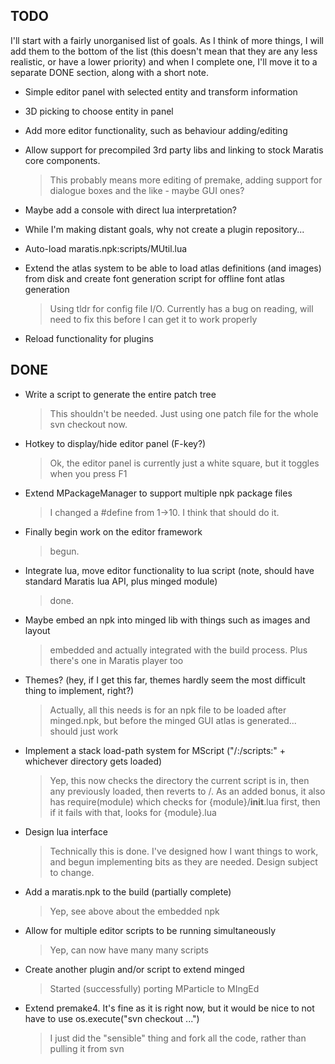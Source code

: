 TODO
----

I'll start with a fairly unorganised list of goals. As I think of more things, I will add them to the bottom of the list (this doesn't mean that they are any less realistic, or have a lower priority) and when I complete one, I'll move it to a separate DONE section, along with a short note.

- Simple editor panel with selected entity and transform information

- 3D picking to choose entity in panel

- Add more editor functionality, such as behaviour adding/editing

- Allow support for precompiled 3rd party libs and linking to stock Maratis core components.

    > This probably means more editing of premake, adding support for dialogue boxes and the like - maybe GUI ones?

- Maybe add a console with direct lua interpretation?

- While I'm making distant goals, why not create a plugin repository...

- Auto-load maratis.npk:scripts/MUtil.lua

- Extend the atlas system to be able to load atlas definitions (and images) from disk and create font generation script for offline font atlas generation

    > Using tldr for config file I/O. Currently has a bug on reading, will need to fix this before I can get it to work properly

- Reload functionality for plugins

DONE
----

- Write a script to generate the entire patch tree

    > This shouldn't be needed. Just using one patch file for the whole svn checkout now.

- Hotkey to display/hide editor panel (F-key?)

    > Ok, the editor panel is currently just a white square, but it toggles when you press F1

- Extend MPackageManager to support multiple npk package files

    > I changed a #define from 1->10. I think that should do it.

- Finally begin work on the editor framework

    > begun.

- Integrate lua, move editor functionality to lua script (note, should have standard Maratis lua API, plus minged module)

    > done.

- Maybe embed an npk into minged lib with things such as images and layout

    > embedded and actually integrated with the build process. Plus there's one in Maratis player too

- Themes? (hey, if I get this far, themes hardly seem the most difficult thing to implement, right?)

    > Actually, all this needs is for an npk file to be loaded after minged.npk, but before the minged GUI atlas is generated... should just work

- Implement a stack load-path system for MScript ("/:/scripts:" + whichever directory gets loaded)

    > Yep, this now checks the directory the current script is in, then any previously loaded, then reverts to /. As an added bonus, it also has require(module) which checks for {module}/__init__.lua first, then if it fails with that, looks for {module}.lua

- Design lua interface

    > Technically this is done. I've designed how I want things to work, and begun implementing bits as they are needed. Design subject to change.

- Add a maratis.npk to the build (partially complete)

    > Yep, see above about the embedded npk

- Allow for multiple editor scripts to be running simultaneously

    > Yep, can now have many many scripts

- Create another plugin and/or script to extend minged

    > Started (successfully) porting MParticle to MIngEd

- Extend premake4. It's fine as it is right now, but it would be nice to not have to use
        os.execute("svn checkout ...")

    > I just did the "sensible" thing and fork all the code, rather than pulling it from svn